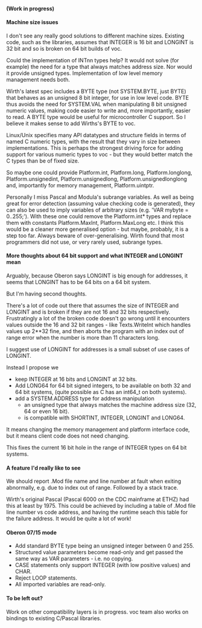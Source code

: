 
#### (Work in progress)

#### Machine size issues

I don't see any really good solutions to different machine sizes. Existing code,
such as the libraries, assumes that INTEGER is 16 bit and LONGINT is 32 bit and
so is broken on 64 bit builds of voc.

Could the implementation of INTnn types help? It would not solve (for example)
the need for a type that always matches address size. Nor would it provide
unsigned types. Implementation of low level memory management needs both.

Wirth's latest spec includes a BYTE type (not SYSTEM.BYTE, just BYTE) that
behaves as an unsigned 8 bit integer, for use in low level code. BYTE thus
avoids the need for SYSTEM.VAL when manipulating 8 bit unsigned numeric values,
making code easier to write and, more importantly, easier to read. A BYTE type
would be useful for microcontroller C support. So I believe it makes sense to
add Wirths's BYTE to voc.

Linux/Unix specifies many API datatypes and structure fields in terms of named C
numeric types, with the result that they vary in size between implementations.
This is perhaps the strongest driving force for adding support for various
numeric types to voc - but they would better match the C types than be of fixed
size.

So maybe one could provide Platform.int, Platform.long, Platform.longlong,
Platform.unsignedint, Platform.unsignedlong, Platform.unsignedlonglong and,
importantly for memory management, Platform.uintptr.

Personally I miss Pascal and Modula's subrange variables. As well as being great
for error detection (assuming value checking code is generated), they can also
be used to imply variables of arbitrary sizes (e.g. 'VAR mybyte = 0..255;').
With these one could remove the Platform.int* types and replace them with
constants Platform.MaxInt, Platform.MaxLong etc. I think this would be a cleaner
more generalised option - but maybe, probably, it is a step too far. Always
beware of over-generalising. Wirth found that most programmers did not use, or
very rarely used, subrange types.

#### More thoughts about 64 bit support and what INTEGER and LONGINT mean

Arguably, because Oberon says LONGINT is big enough for addresses,
it seems that LONGINT has to be 64 bits on a 64 bit system.

But I'm having second thoughts.

There's a lot of code out there that assumes the size of INTEGER and LONGINT
and is broken if they are not 16 and 32 bits respectively. Frustratingly a
lot of the broken code doesn't go wrong until it encounters values outside the
16 and 32 bit ranges - like Texts.WriteInt which handles values up 2**32 fine,
and then aborts the program with an index out of range error when the number
is more than 11 characters long.

I suggest use of LONGINT for addresses is a small subset of use cases of LONGINT.

Instead I propose we
 - keep INTEGER at 16 bits and LONGINT at 32 bits.
 - Add LONG64 for 64 bit signed integers, to be available on both 32 and 64
   bit systems, (quite possible as C has an int64_t on both systems).
 - add a SYSTEM.ADDRESS type for address manipulation
   - an unsigned type that always matches the machine address size (32, 64 or even 16 bit).
   - is compatible with SHORTINT, INTEGER, LONGINT and LONG64.

It means changing the memory management and platform interface code, but it
means client code does not need changing.

This fixes the current 16 bit hole in the range of INTEGER types on 64 bit systems.


#### A feature I'd really like to see

We should report .Mod file name and line number at fault when exiting abnormally,
e.g. due to index out of range. Followed by a stack trace.

Wirth's original Pascal (Pascal 6000 on the CDC mainframe at ETHZ) had this at
least by 1975. This could be achieved by including a table of .Mod file line
number vs code address, and having the runtime seach this table for the failure
address. It would be quite a lot of work!

#### Oberon 07/15 mode

 - Add standard BYTE type being an unsigned integer between 0 and 255.
 - Structured value parameters become read-only and get passed the same way as
   VAR parameters - i.e. no copying.
 - CASE statements only support INTEGER (with low positive values) and CHAR.
 - Reject LOOP statements.
 - All imported variables are read-only.

#### To be left out?

Work on other compatibility layers is in progress.
voc team also works on bindings to existing C/Pascal libraries.
